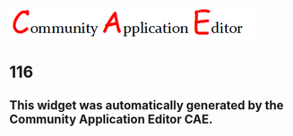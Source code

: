 ![CAE](https://github.com/PhilCAEOrg/CAE-Deployment-Temp/blob/gh-pages/frontendComponent-116/img/logo.png)  

116
===================


This widget was automatically generated by the Community Application Editor CAE.  
---------------
